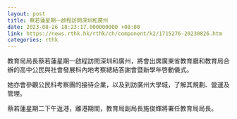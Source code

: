 ```yaml
---
layout: post
title: 蔡若蓮星期一啟程訪問深圳和廣州
date: 2023-08-26 18:23:17.000000000 +08:00
link: https://news.rthk.hk/rthk/ch/component/k2/1715276-20230826.htm
categories: rthk
---
```


教育局局長蔡若蓮星期一啟程訪問深圳和廣州，將會出席廣東省教育廳和教育局合辦的高中公民與社會發展科內地考察總結答謝會暨新學年啓動儀式。

她亦會參觀公民科考察團的接待企業，以及到訪廣州大學城，了解其規劃、營運及管理。

蔡若蓮星期二下午返港，離港期間，教育局副局長施俊輝將署任教育局局長。
